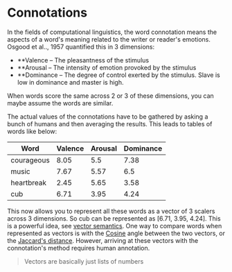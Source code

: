 # Connotations 
In the fields of computational linguistics, the word connotation means the aspects of a word's meaning related to the writer or reader's emotions. Osgood et al.., 1957 quantified this in 3 dimensions:

- **Valence – The pleasantness of the stimulus 
- **Arousal – The intensity of emotion provoked by the stimulus
- **Dominance – The degree of control exerted by the stimulus. Slave is low in dominance and master is high. 

When words score the same across 2 or 3 of these dimensions, you can maybe assume the words are similar. 

The actual values of the connotations have to be gathered by asking a bunch of humans and then averaging the results. This leads to tables of words like below: 

|  **Word**   | **Valence** | **Arousal** | **Dominance** |
|-------------|-------------|-------------|---------------|
| courageous  | 8.05        | 5.5         | 7.38          |
| music       | 7.67        | 5.57        | 6.5           |
| heartbreak  | 2.45        | 5.65        | 3.58          |
| cub         | 6.71        | 3.95        | 4.24          |

This now allows you to represent all these words as a vector of 3 scalers across 3 dimensions. So cub can be represented as [6.71, 3.95, 4.24].  This is a powerful idea, see [vector semantics](Vector%20semantics.md). One way to compare words when represented as vectors is with the [Cosine](Cosine.md) angle between the two vectors, or the [Jaccard's distance](Jaccard's%20distance.md). However, arriving at these vectors with the connotation's method requires human annotation. 

> Vectors are basically just lists of numbers 
